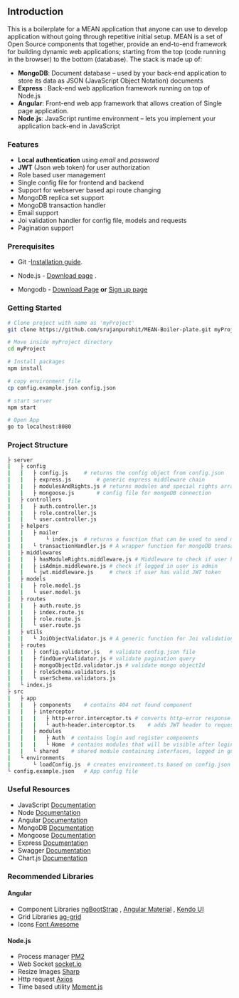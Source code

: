 ## Introduction

This is a boilerplate for a MEAN application that anyone can use to develop
application without going through repetitive initial setup. MEAN is a set of
Open Source components that together, provide an end-to-end framework for
building dynamic web applications; starting from the top (code running in the
browser) to the bottom (database). The stack is made up of:

- **MongoDB**: Document database – used by your back-end application to store
  its data as JSON (JavaScript Object Notation) documents
- **Express** : Back-end web application framework running on top of Node.js
- **Angular**: Front-end web app framework that allows creation of Single page
  application.
- **Node.js**: JavaScript runtime environment – lets you implement your
  application back-end in JavaScript

### Features

- **Local authentication** using _email_ and _password_
- **JWT** (Json web token) for user authorization
- Role based user management
- Single config file for frontend and backend
- Support for webserver based api route changing
- MongoDB replica set support
- MongoDB transaction handler
- Email support
- Joi validation handler for config file, models and requests
- Pagination support

### Prerequisites

- Git -[Installation guide](https://www.linode.com/docs/development/version-control/how-to-install-git-on-linux-mac-and-windows/).

- Node.js - [Download page](https://nodejs.org/en/download/) .

- Mongodb - [Download Page](https://www.mongodb.com/try/download/community)
  **or** [Sign up page](https://www.mongodb.com/try)

### Getting Started

```bash
# Clone project with name as 'myProject'
git clone https://github.com/srujanpurohit/MEAN-Boiler-plate.git myProject

# Move inside myProject directory
cd myProject

# Install packages
npm install

# copy environment file
cp config.example.json config.json

# start server
npm start

# Open App
go to localhost:8080
```

### Project Structure

```bash
├ server
|	├ config
|	|	├ config.js		# returns the config object from config.json
|	|	├ express.js		# generic express middleware chain
|	|	├ modulesAndRights.js # returns modules and special rights array
|	|	├ mongoose.js		# config file for mongoDB connection
|	├ controllers
|	|	├ auth.controller.js
|	|	├ role.controller.js
|	|	└ user.controller.js
|	├ helpers
|	|	├ mailer
|	|		└ index.js	# returns a function that can be used to send mail
|	|	└ transactionHandler.js # A wrapper function for mongoDB transaction
|	├ middlewares
|	|	├ hasModuleRights.middleware.js # Middleware to check if user has a particular right
|	|	├ isAdmin.middleware.js # check if logged in user is admin
|	|	└ jwt.middleware.js 	# check if user has valid JWT token
|	├ models
|	|	├ role.model.js
|	|	└ user.model.js
|	├ routes
|	|	├ auth.route.js
|	|	├ index.route.js
|	|	├ role.route.js
|	|	└ user.route.js
|	├ utils
|	|	└ JoiObjectValidator.js # A generic function for Joi validation that throws an error if validation fails
|	├ routes
|	|	├ config.validator.js	# validate config.json file
|	|	├ findQueryValidator.js # validate pagination query
|	|	├ mongoObjectId.validator.js # validate mongo objectId
|	|	├ roleSchema.validators.js
|	|	└ userSchema.validators.js
|	└ index.js
├ src
|	├ app
|	|	├ components 	# contains 404 not found component
|	|	├ interceptor
|	|	|	├ http-error.interceptor.ts	# converts http-error response from backend to normal http-error
|	|	|	└ auth-header.interceptor.ts	# adds JWT header to requests
|	|	├ modules
|	|	|	├ Auth	# contains login and register components
|	|	|	└ Home	# contains modules that will be visible after login
|	|	└ shared 	# shared module containing interfaces, logged in guard, module-rights guard and auth service
|	└ environments
|		└ loadConfig.js  # creates environment.ts based on config.json
└ config.example.json	# App config file
```

### Useful Resources

- JavaScript
  [Documentation](https://developer.mozilla.org/en-US/docs/Web/javascript)
- Node [Documentation](https://nodejs.org/docs/latest-v13.x/api/)
- Angular [Documentation](https://angular.io/docs)
- MongoDB [Documentation](https://docs.mongodb.com/manual/)
- Mongoose [Documentation](https://mongoosejs.com/docs/guide.html)
- Express [Documentation](http://expressjs.com/en/api.html)
- Swagger [Documentation](https://swagger.io/docs/specification/about/)
- Chart.js [Documentation](https://www.chartjs.org/docs/latest/)

### Recommended Libraries

#### Angular

- Component Libraries [ngBootStrap](https://ng-bootstrap.github.io/#/home) ,
  [Angular Material](https://v7.material.angular.io/guide/getting-started) ,
  [Kendo UI](https://www.telerik.com/kendo-angular-ui)
- Grid Libraries [ag-grid](https://www.ag-grid.com/angular-grid/)
- Icons [Font Awesome](https://fontawesome.com/)

#### Node.js

- Process manager [PM2](https://pm2.keymetrics.io/)
- Web Socket [socket.io](https://socket.io/)
- Resize Images [Sharp](https://github.com/lovell/sharp)
- Http request [Axios](https://github.com/axios/axios)
- Time based utility [Moment.js](https://momentjs.com/)
